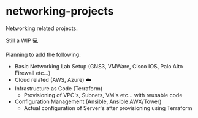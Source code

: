 # networking-projects
Networking related projects.

Still a WIP :computer:

Planning to add the following:
- Basic Networking Lab Setup (GNS3, VMWare, Cisco IOS, Palo Alto Firewall etc...)
- Cloud related (AWS, Azure) ☁️
- Infrastructure as Code (Terraform)
    - Provisioning of VPC's, Subnets, VM's etc... with reusable code
- Configuration Management (Ansible, Ansible AWX/Tower)
    - Actual configuration of Server's after provisioning using Terraform
